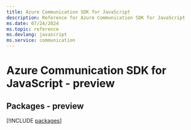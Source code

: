 ```yaml
---
title: Azure Communication SDK for JavaScript
description: Reference for Azure Communication SDK for JavaScript
ms.date: 07/24/2024
ms.topic: reference
ms.devlang: javascript
ms.service: communication
---
```

# Azure Communication SDK for JavaScript - preview
## Packages - preview
[!INCLUDE [packages](communication-index.md)]